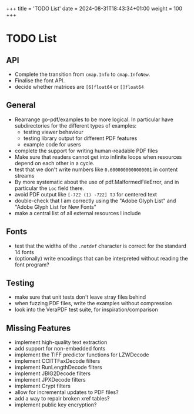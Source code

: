 +++
title = 'TODO List'
date = 2024-08-31T18:43:34+01:00
weight = 100
+++

# TODO List

## API

- Complete the transition from `cmap.Info` to `cmap.InfoNew`.
- Finalise the font API.
- decide whether matrices are `[6]float64` or `[]float64`

## General

- Rearrange go-pdf/examples to be more logical.
  In particular have subdirectories for the different types of examples:
  - testing viewer behaviour
  - testing library output for different PDF features
  - example code for users
- complete the support for writing human-readable PDF files
- Make sure that readers cannot get into infinite loops when resources
  depend on each other in a cycle.
- test that we don't write numbers like `0.6000000000000001` in content streams
- By more systematic about the use of pdf.MalformedFileError, and in
  particular the `Loc` field there.
- avoid PDF output like `[-722 (1) -722] TJ` for centered text
- double-check that I am correctly using the "Adobe Glyph List" and "Adobe
  Glyph List for New Fonts"
- make a central list of all external resources I include

## Fonts

- test that the widths of the `.notdef` character is correct for the
  standard 14 fonts
- (optionally) write encodings that can be interpreted without reading
  the font program?

## Testing

- make sure that unit tests don't leave stray files behind
- when fuzzing PDF files, write the examples without compression
- look into the VeraPDF test suite, for inspiration/comparison

## Missing Features

- implement high-quality text extraction
- add support for non-embedded fonts
- implement the TIFF predictor functions for LZWDecode
- implement CCITTFaxDecode filters
- implement RunLengthDecode filters
- implement JBIG2Decode filters
- implement JPXDecode filters
- implement Crypt filters
- allow for incremental updates to PDF files?
- add a way to repair broken xref tables?
- implement public key encryption?
